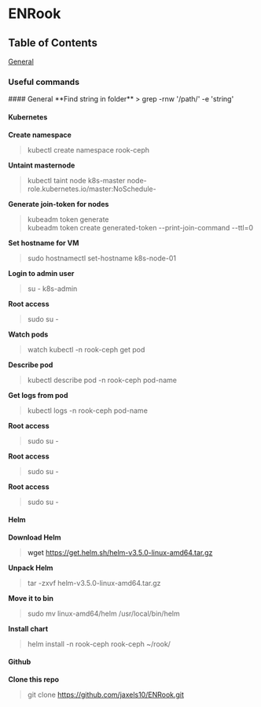 # ENRook

## Table of Contents
[General](#General)

### Useful commands

<a name="headers"/>
#### General
**Find string in folder**  
> grep -rnw '/path/' -e 'string'

#### Kubernetes
**Create namespace**  
> kubectl create namespace rook-ceph

**Untaint masternode**  
> kubectl taint node k8s-master node-role.kubernetes.io/master:NoSchedule-

**Generate join-token for nodes**  
> kubeadm token generate  
> kubeadm token create generated-token --print-join-command --ttl=0

**Set hostname for VM**  
> sudo hostnamectl set-hostname k8s-node-01

**Login to admin user**  
> su - k8s-admin

**Root access**  
> sudo su -

**Watch pods**  
> watch kubectl -n rook-ceph get pod

**Describe pod**  
> kubectl describe pod -n rook-ceph pod-name

**Get logs from pod**  
> kubectl logs -n rook-ceph pod-name

**Root access**  
> sudo su -

**Root access**  
> sudo su -

**Root access**  
> sudo su -

#### Helm
**Download Helm**  
> wget https://get.helm.sh/helm-v3.5.0-linux-amd64.tar.gz

**Unpack Helm**  
> tar -zxvf helm-v3.5.0-linux-amd64.tar.gz

**Move it to bin**  
> sudo mv linux-amd64/helm /usr/local/bin/helm

**Install chart**
> helm install -n rook-ceph rook-ceph ~/rook/

#### Github
**Clone this repo**
> git clone https://github.com/jaxels10/ENRook.git
